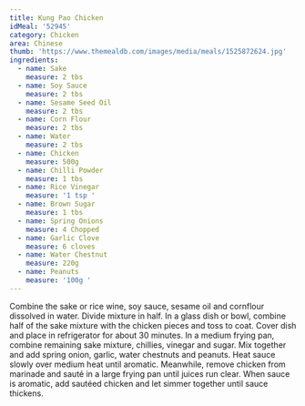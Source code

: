 ```yaml
---
title: Kung Pao Chicken
idMeal: '52945'
category: Chicken
area: Chinese
thumb: 'https://www.themealdb.com/images/media/meals/1525872624.jpg'
ingredients:
  - name: Sake
    measure: 2 tbs
  - name: Soy Sauce
    measure: 2 tbs
  - name: Sesame Seed Oil
    measure: 2 tbs
  - name: Corn Flour
    measure: 2 tbs
  - name: Water
    measure: 2 tbs
  - name: Chicken
    measure: 500g
  - name: Chilli Powder
    measure: 1 tbs
  - name: Rice Vinegar
    measure: '1 tsp '
  - name: Brown Sugar
    measure: 1 tbs
  - name: Spring Onions
    measure: 4 Chopped
  - name: Garlic Clove
    measure: 6 cloves
  - name: Water Chestnut
    measure: 220g
  - name: Peanuts
    measure: '100g '
---
```

Combine the sake or rice wine, soy sauce, sesame oil and cornflour dissolved in water. Divide mixture in half.
In a glass dish or bowl, combine half of the sake mixture with the chicken pieces and toss to coat. Cover dish and place in refrigerator for about 30 minutes.
In a medium frying pan, combine remaining sake mixture, chillies, vinegar and sugar. Mix together and add spring onion, garlic, water chestnuts and peanuts. Heat sauce slowly over medium heat until aromatic.
Meanwhile, remove chicken from marinade and sauté in a large frying pan until juices run clear. When sauce is aromatic, add sautéed chicken and let simmer together until sauce thickens.
